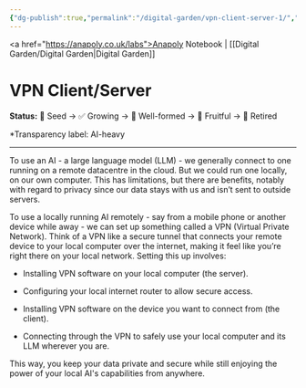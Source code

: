 ```yaml
---
{"dg-publish":true,"permalink":"/digital-garden/vpn-client-server-1/","tags":["digital-garden"],"created":"2025-08-24T10:42:39.660+01:00","updated":"2025-08-25T08:30:36.844+01:00"}
---
```


<a href="https://anapoly.co.uk/labs">Anapoly Notebook</a> | [[Digital Garden/Digital Garden\|Digital Garden]]

# VPN Client/Server

**Status:** 🔸 Seed → ✅ Growing → 🔸 Well-formed → 🔸 Fruitful → 🔸 Retired

*Transparency label: AI-heavy

---

To use an AI - a large language model (LLM) -  we generally connect to one running on a remote datacentre in the cloud. But we could run one locally, on our own computer. This has limitations, but there are benefits, notably with regard to privacy since our data stays with us and isn’t sent to outside servers.

To use a locally running AI remotely - say from a mobile phone or another device while away - we can set up something called a VPN (Virtual Private Network). Think of a VPN like a secure tunnel that connects your remote device to your local computer over the internet, making it feel like you’re right there on your local network. Setting this up involves:

- Installing VPN software on your local computer (the server).
    
- Configuring your local internet router to allow secure access.
    
- Installing VPN software on the device you want to connect from (the client).
    
- Connecting through the VPN to safely use your local computer and its LLM wherever you are.
    

This way, you keep your data private and secure while still enjoying the power of your local AI's capabilities from anywhere.
